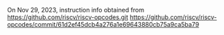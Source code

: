 On Nov 29, 2023, instruction info obtained from https://github.com/riscv/riscv-opcodes.git https://github.com/riscv/riscv-opcodes/commit/61d2ef45dcb4a276a1e69643880cb75a9ca5ba79
